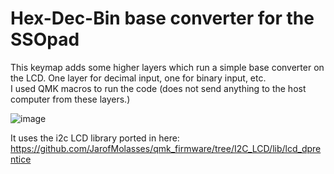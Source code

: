 # Hex-Dec-Bin base converter for the SSOpad

This keymap adds some higher layers which run a simple base converter on the LCD. One layer for decimal input, one for binary input, etc.\
I used QMK macros to run the code (does not send anything to the host computer from these layers.)

![image](https://lh3.googleusercontent.com/EpC2t8agoDezSun8gppziY1FSUB23kohA2pvMN3guD4uKZKaQ6SwOV3lLHdutLCykKPwHqNgHj6E-qBgu59ZiLhXAaxxUjY6h0HzG9kf)


It uses the i2c LCD library ported in here: https://github.com/JarofMolasses/qmk_firmware/tree/I2C_LCD/lib/lcd_dprentice
